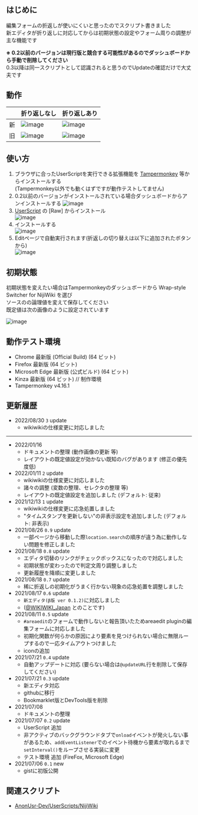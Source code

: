 ## はじめに
編集フォームの折返しが使いにくいと思ったのでスクリプト書きました  
新エディタが折り返しに対応してからは初期状態の設定やフォーム周りの調整が主な機能です  

**※ 0.2以前のバージョンは現行版と競合する可能性があるのでダッシュボードから手動で削除してください**  
0.3以降は同一スクリプトとして認識されると思うのでUpdateの確認だけで大丈夫です  

## 動作
||折り返しなし|折り返しあり|
|---|---|---|
|新|![image](https://user-images.githubusercontent.com/84770944/149642914-df15e368-5f6a-4a7a-9682-62841e239c9c.png)|![image](https://user-images.githubusercontent.com/84770944/149642920-5c1dc57a-8575-42ee-9944-bd2eb1e5cf8f.png)|
|旧|![image](https://user-images.githubusercontent.com/84770944/149642922-cfb9fbfe-eee2-438c-a6a6-a65a661a0ef6.png)|![image](https://user-images.githubusercontent.com/84770944/149642924-58a6209b-a79d-4510-a6cf-d70ffd2782d0.png)|


## 使い方
1. ブラウザに合ったUserScriptを実行できる拡張機能を [Tampermonkey](https://www.tampermonkey.net/) 等からインストールする  
(Tampermonkey以外でも動くはずですが動作テストしてません)
2. 0.2以前のバージョンがインストールされている場合ダッシュボードからアンインストールする
![image](https://user-images.githubusercontent.com/84770944/126610500-982ecfd7-b81f-4fa8-acea-6566a2c300f3.png)
3. [UserScript](https://github.com/AnonUsr-Dev/UserScripts/blob/main/NijiWiki/Wrap-style_Switcher/wss.user.js#raw-url) の [Raw] からインストール  
![image](https://user-images.githubusercontent.com/84770944/126606836-344aedad-f8a2-4134-80d6-22c11baf93f1.png)
4. インストールする  
![image](https://user-images.githubusercontent.com/84770944/126608337-f8cc994d-80f8-49cc-aea3-ff15e9ba46d8.png)
5. Editページで自動実行されます(折返しの切り替えは以下に追加されたボタンから)  
![image](https://user-images.githubusercontent.com/84770944/124894586-c2fa0680-e016-11eb-9dae-cb7851e9cd07.png)

## 初期状態
初期状態を変えたい場合はTampermonkeyのダッシュボードから Wrap-style Switcher for NijiWiki を選び  
ソースのの論理値を変えて保存してください  
既定値は次の画像のように設定されています  
  
![image](https://user-images.githubusercontent.com/84770944/148936378-589d6a5c-6965-49fa-bb31-43ca38005166.png)

## 動作テスト環境
- Chrome 最新版 (Official Build) (64 ビット)  
- Firefox 最新版 (64 ビット)  
- Microsoft Edge 最新版 (公式ビルド) (64 ビット)  
- Kinza 最新版 (64 ビット) // 制作環境  
- Tampermonkey v4.16.1  

## 更新履歴
- 2022/08/30 `3` update  
  - wikiwikiの仕様変更に対応しました  
---
- 2022/01/16  
  - ドキュメントの整理 (動作画像の更新 等)  
  - レイアウトの既定値設定が効かない既知のバグがあります (修正の優先度低)
- 2022/01/11 `2` update  
  - wikiwikiの仕様変更に対応しました  
  - 諸々の調整 (変数の整理、セレクタの整理 等)  
  - レイアウトの既定値設定を追加しました (デフォルト: 従来)  
- 2021/12/13 `1` update  
  - wikiwikiの仕様変更に応急処置しました  
  - "タイムスタンプを更新しない"の非表示設定を追加しました (デフォルト: 非表示)  
- 2021/08/26 `0.9` update  
  - 一部ページから移動した際`location.search`の順序が違う為に動作しない問題を修正しました  
- 2021/08/18 `0.8` update  
  - エディタ切替のリンクがチェックボックスになったので対応しました  
  - 初期状態が変わったので判定文周り調整しました  
  - 更新履歴を降順に変更しました  
- 2021/08/18 `0.7` update  
  - 稀に折返しの初期化がうまく行かない現象の応急処置を調整しました  
- 2021/08/17 `0.6` update  
  - `新エディタ(β版 ver 0.1.2)`に対応しました  
  - ([@WIKIWIKI_Japan](https://twitter.com/WIKIWIKI_Japan/status/1427618449887350786) とのことです)  
- 2021/08/11 `0.5` update  
  - `#areaedit`のフォームで動作しないと報告頂いたためareaedit pluginの編集フォームに対応しました  
  - 初期化関数が何らかの原因により要素を見つけられない場合に無限ループするので一応タイムアウトつけました  
  - iconの追加  
- 2021/07/21 `0.4` update  
  - 自動アップデートに対応 (要らない場合は`@updateURL`行を削除して保存してください)  
- 2021/07/21 `0.3` update  
  - 新エディタ対応  
  - githubに移行  
  - Bookmarklet版とDevTools版を削除  
- 2021/07/08  
  - ドキュメントの整理  
- 2021/07/07 `0.2` update  
  - UserScript 追加  
  - 非アクティブのバックグラウンドタブで`onload`イベントが発火しない事があるため、`addEventListener`でのイベント待機から要素が取れるまで`setInterval()`をループさせる実装に変更
  - テスト環境 追加 (FireFox, Microsoft Edge)  
- 2021/07/06 `0.1` new
  - gistに初版公開  
## 関連スクリプト
- [AnonUsr-Dev/UserScripts/NijiWiki](https://github.com/AnonUsr-Dev/UserScripts/tree/main/NijiWiki)

